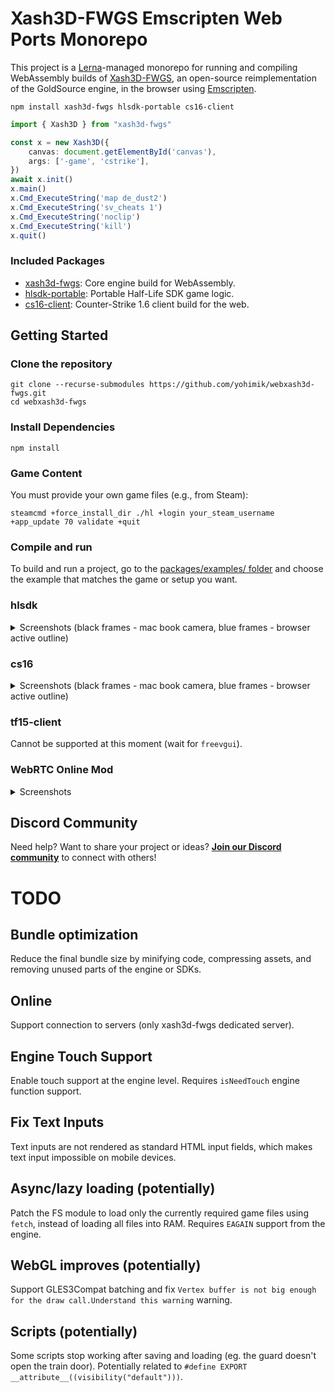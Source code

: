 # Xash3D-FWGS Emscripten Web Ports Monorepo

This project is a [Lerna](https://lerna.js.org)-managed monorepo for running and compiling WebAssembly builds of [Xash3D-FWGS](https://github.com/FWGS/xash3d-fwgs), an open-source reimplementation of the GoldSource engine, in the browser using [Emscripten](https://emscripten.org/).

```shell
npm install xash3d-fwgs hlsdk-portable cs16-client
```

```typescript
import { Xash3D } from "xash3d-fwgs"

const x = new Xash3D({
    canvas: document.getElementById('canvas'),
    args: ['-game', 'cstrike'],
})
await x.init()
x.main()
x.Cmd_ExecuteString('map de_dust2')
x.Cmd_ExecuteString('sv_cheats 1')
x.Cmd_ExecuteString('noclip')
x.Cmd_ExecuteString('kill')
x.quit()
```

### Included Packages

* [xash3d-fwgs](packages/xash3d-fwgs): Core engine build for WebAssembly.
* [hlsdk-portable](packages/hlsdk-portable): Portable Half-Life SDK game logic.
* [cs16-client](packages/cs16-client): Counter-Strike 1.6 client build for the web.

## Getting Started 

### Clone the repository

```shell
git clone --recurse-submodules https://github.com/yohimik/webxash3d-fwgs.git
cd webxash3d-fwgs
```

### Install Dependencies

```shell
npm install
```

### Game Content

You must provide your own game files (e.g., from Steam):
```shell
steamcmd +force_install_dir ./hl +login your_steam_username +app_update 70 validate +quit
```

### Compile and run

To build and run a project, go to the [packages/examples/ folder](packages/examples) and choose the example that matches the game or setup you want.

### hlsdk

<details>
  <summary>Screenshots (black frames - mac book camera, blue frames - browser active outline)</summary>

![hlsdk screenshot 0](./screenshots/hlsdk0.png)
![hlsdk screenshot 1](./screenshots/hlsdk1.png)
![hlsdk screenshot 2](./screenshots/hlsdk2.png)
![hlsdk screenshot 3](./screenshots/hlsdk3.png)
![hlsdk screenshot 4](./screenshots/hlsdk4.png)

</details>

### cs16

<details>
  <summary>Screenshots (black frames - mac book camera, blue frames - browser active outline)</summary>

![cs16-client screenshot 0](./screenshots/cs16-client0.png)
![cs16-client screenshot 1](./screenshots/cs16-client1.png)
![cs16-client screenshot 2](./screenshots/cs16-client2.png)
![cs16-client screenshot 3](./screenshots/cs16-client3.png)

</details>

### tf15-client

Cannot be supported at this moment (wait for `freevgui`).

### WebRTC Online Mod

<details>
  <summary>Screenshots</summary>

![webrtc screenshot 0](./screenshots/webrtc0.png)

</details>

## Discord Community

Need help? Want to share your project or ideas?
**[Join our Discord community](https://discord.gg/cRNGjWfTDd)** to connect with others!

# TODO

## Bundle optimization

Reduce the final bundle size by minifying code, compressing assets, and removing unused parts of the engine or SDKs.

## Online

Support connection to servers (only xash3d-fwgs dedicated server).

## Engine Touch Support

Enable touch support at the engine level.
Requires `isNeedTouch` engine function support.

## Fix Text Inputs

Text inputs are not rendered as standard HTML input fields, which makes text input impossible on mobile devices.

## Async/lazy loading (potentially)

Patch the FS module to load only the currently required game files using `fetch`, instead of loading all files into RAM. 
Requires `EAGAIN` support from the engine.

## WebGL improves (potentially)

Support GLES3Compat batching and fix `Vertex buffer is not big enough for the draw call.Understand this warning` warning.

## Scripts (potentially)

Some scripts stop working after saving and loading (eg. the guard doesn't open the train door).
Potentially related to `#define EXPORT __attribute__((visibility("default")))`.
